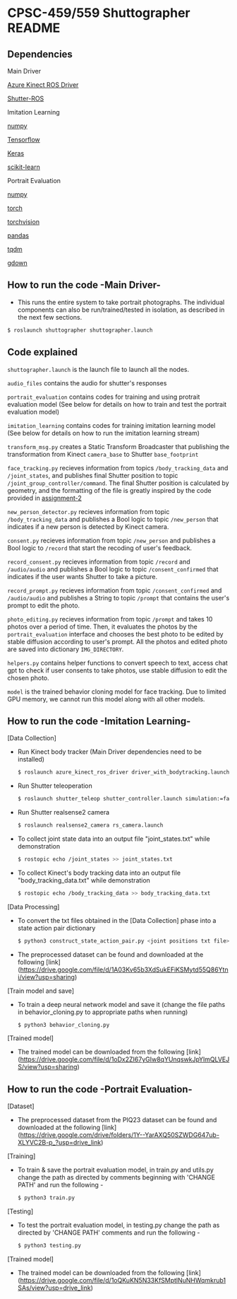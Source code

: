 # CPSC-459/559 Shuttographer README

## Dependencies
Main Driver

[Azure Kinect ROS Driver](https://github.com/microsoft/Azure_Kinect_ROS_Driver/tree/melodic)

[Shutter-ROS](https://gitlab.com/interactive-machines/shutter/shutter-ros)

Imitation Learning

[numpy](https://numpy.org/)

[Tensorflow](https://github.com/tensorflow/tensorflow)

[Keras](https://github.com/keras-team/keras)

[scikit-learn](https://github.com/scikit-learn/scikit-learn)

Portrait Evaluation

[numpy](https://numpy.org/)

[torch](https://pytorch.org/docs/stable/torch.html)

[torchvision](https://pytorch.org/vision/stable/index.html)

[pandas](https://pandas.pydata.org/)

[tqdm](https://github.com/tqdm/tqdm)

[gdown](https://github.com/wkentaro/gdown)

## How to run the code -Main Driver-
- This runs the entire system to take portrait photographs. The individual components can also be run/trained/tested in isolation, as described in the next few sections.

```bash
$ roslaunch shuttographer shuttographer.launch
```

## Code explained

`shuttographer.launch` is the launch file to launch all the nodes. 

`audio_files` contains the audio for shutter's responses

`portrait_evaluation` contains codes for training and using protrait evaluation model (See below for details on how to train and test the portrait evaluation model)

`imitation_learning` contains codes for training imitation learning model (See below for details on how to run the imitation learning stream)

`transform_msg.py` creates a Static Transform Broadcaster that publishing the transformation from Kinect `camera_base` to Shutter `base_footprint`

`face_tracking.py` recieves information from topics `/body_tracking_data` and `/joint_states`, and publishes final Shutter position to topic `/joint_group_controller/command`. The final Shutter position is calculated by geometry, and the formatting of the file is greatly inspired by the code provided in [assignment-2](https://github.com/Yale-BIM/f23-assignments/blob/master/assignment-2/shutter_behavior_cloning/src/expert_opt.py)

`new_person_detector.py` recieves information from topic `/body_tracking_data` and publishes a Bool logic to topic `/new_person` that indicates if a new person is detected by Kinect camera.

`consent.py` recieves information from topic `/new_person` and publishes a Bool logic to `/record` that start the recoding of user's feedback.

`record_consent.py` recieves information from topic `/record` and `/audio/audio` and publishes a Bool logic to topic `/consent_confirmed` that indicates if the user wants Shutter to take a picture.

`record_prompt.py` recieves information from topic `/consent_confirmed` and `/audio/audio` and publishes a String to topic `/prompt` that contains the user's prompt to edit the photo.

`photo_editing.py` recieves information from topic `/prompt` and takes 10 photos over a period of time. Then, it evaluates the photos by the `portrait_evaluation` interface and chooses the best photo to be edited by stable diffusion according to user's prompt. All the photos and edited photo are saved into dictionary `IMG_DIRECTORY`.

`helpers.py` contains helper functions to convert speech to text, access chat gpt to check if user consents to take photos, use stable diffusion to edit the chosen photo.

`model` is the trained behavior cloning model for face tracking. Due to limited GPU memory, we cannot run this model along with all other models.
 
## How to run the code -Imitation Learning-

[Data Collection]

- Run Kinect body tracker (Main Driver dependencies need to be installed)
     ```bash
    $ roslaunch azure_kinect_ros_driver driver_with_bodytracking.launch
    ```

- Run Shutter teleoperation
     ```bash
    $ roslaunch shutter_teleop shutter_controller.launch simulation:=false
    ```

- Run Shutter realsense2 camera
     ```bash
    $ roslaunch realsense2_camera rs_camera.launch
    ```

- To collect joint state data into an output file "joint_states.txt" while demonstration

    ```bash
    $ rostopic echo /joint_states >> joint_states.txt
    ```

- To collect Kinect's body tracking data into an output file "body_tracking_data.txt" while demonstration

    ```bash
    $ rostopic echo /body_tracking_data >> body_tracking_data.txt
    ```

[Data Processing]
- To convert the txt files obtained in the [Data Collection] phase into a state action pair dictionary
    ```bash
    $ python3 construct_state_action_pair.py <joint positions txt file> <body tracking txt file> <output json file>
    ```
- The preprocessed dataset can be found and downloaded at the following [link] (https://drive.google.com/file/d/1A03Kv65b3XdSukEFiKSMytd55Q86Ytni/view?usp=sharing)

[Train model and save]
- To train a deep neural network model and save it (change the file paths in behavior_cloning.py to appropriate paths when running)

    ```bash
    $ python3 behavior_cloning.py
    ```

[Trained model]
- The trained model can be downloaded from the following [link] (https://drive.google.com/file/d/1oDx2ZI67yGIw8qYUnqswkJpYlmQLVEJS/view?usp=sharing)

## How to run the code -Portrait Evaluation-

[Dataset]
- The preprocessed dataset from the PIQ23 dataset can be found and downloaded at the following [link] (https://drive.google.com/drive/folders/1Y--YarAXQ50SZWDG647ub-XLYVC2B-p_?usp=drive_link)

[Training]
- To train & save the portrait evaluation model, in train.py and utils.py change the path as directed by comments beginning with 'CHANGE PATH' and run the following -
 
    ```bash
    $ python3 train.py
    ```
[Testing]
- To test the portrait evaluation model, in testing.py change the path as directed by 'CHANGE PATH' comments and run the following -

    ```bash
    $ python3 testing.py
    ```
[Trained model]
- The trained model can be downloaded from the following [link] (https://drive.google.com/file/d/1oQKuKN5N33KfSMptlNuNHWqmkrub1SAs/view?usp=drive_link)
